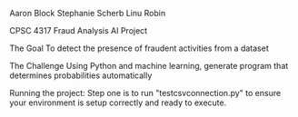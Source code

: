 Aaron Block
Stephanie Scherb
Linu Robin

CPSC 4317 Fraud Analysis AI Project

The Goal
To detect the presence of fraudent activities from a dataset 

The Challenge
Using Python and machine learning, generate program that determines probabilities automatically

Running the project:
Step one is to run "testcsvconnection.py" to ensure your environment is setup correctly and ready to execute.
